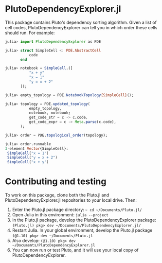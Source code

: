 # PlutoDependencyExplorer.jl

This package contains Pluto's dependency sorting algorithm. Given a list of cell codes, PlutoDependencyExplorer can tell you in which order these cells should run. For example:

```julia
julia> import PlutoDependencyExplorer as PDE

julia> struct SimpleCell <: PDE.AbstractCell
           code
       end

julia> notebook = SimpleCell.([
           "x + y"
           "x = 1"
           "y = x + 2"
       ]);

julia> empty_topology = PDE.NotebookTopology{SimpleCell}();

julia> topology = PDE.updated_topology(
           empty_topology,
           notebook, notebook;
           get_code_str = c -> c.code,
           get_code_expr = c -> Meta.parse(c.code),
       );

julia> order = PDE.topological_order(topology);

julia> order.runnable
3-element Vector{SimpleCell}:
 SimpleCell("x = 1")
 SimpleCell("y = x + 2")
 SimpleCell("x + y")
```

# Contributing and testing

To work on this package, clone both the Pluto.jl and PlutoDependencyExplorer.jl repositories to your local drive. Then:

1. Enter the Pluto.jl package directory: `~ cd ~/Documents/Pluto.jl/`
2. Open Julia in this environment: `julia --project`
3. In the Pluto.jl package, develop the PlutoDependencyExplorer package: `(Pluto.jl) pkg> dev ~/Documents/PlutoDependencyExplorer.jl/`
4. Restart Julia. In your global environment, develop the Pluto.jl package `(@1.10) pkg> dev ~/Documents/Pluto.jl`
5. Also develop: `(@1.10) pkg> dev ~/Documents/PlutoDependencyExplorer.jl`
6. You can now run or test Pluto, and it will use your local copy of PlutoDependencyExplorer.
